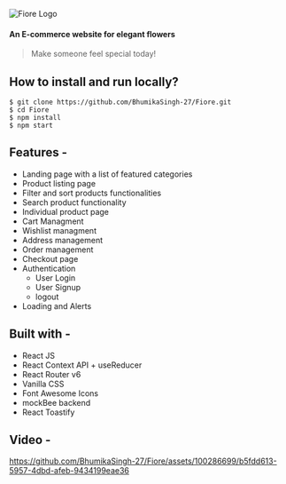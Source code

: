 ![Fiore Logo](https://res.cloudinary.com/dgoldjr3g/image/upload/v1685258825/NegProjects/logo_xx4spr.jpg)

#### An E-commerce website for elegant flowers
> Make someone feel special today!

## How to install and run locally?

``` 
$ git clone https://github.com/BhumikaSingh-27/Fiore.git
$ cd Fiore
$ npm install
$ npm start
```
## Features -

- Landing page with a list of featured categories
- Product listing page
- Filter and sort products functionalities
- Search product functionality
- Individual product page
- Cart Managment
- Wishlist managment
- Address management
- Order management
- Checkout page
- Authentication
  - User Login
  - User Signup
  - logout
- Loading and Alerts 

## Built with -

- React JS
- React Context API + useReducer
- React Router v6
- Vanilla CSS
- Font Awesome Icons
- mockBee backend
- React Toastify

##  Video -
https://github.com/BhumikaSingh-27/Fiore/assets/100286699/b5fdd613-5957-4dbd-afeb-9434199eae36

